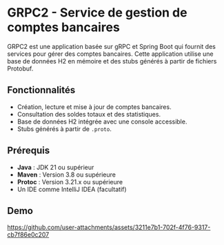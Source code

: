 # GRPC2 - Service de gestion de comptes bancaires

GRPC2 est une application basée sur gRPC et Spring Boot qui fournit des services pour gérer des comptes bancaires. Cette application utilise une base de données H2 en mémoire et des stubs générés à partir de fichiers Protobuf.
##  Fonctionnalités
- Création, lecture et mise à jour de comptes bancaires.
- Consultation des soldes totaux et des statistiques.
- Base de données H2 intégrée avec une console accessible.
- Stubs générés à partir de `.proto`.

## Prérequis
- **Java** : JDK 21 ou supérieur
- **Maven** : Version 3.8 ou supérieure
- **Protoc** : Version 3.21.x ou supérieure
- Un IDE comme IntelliJ IDEA (facultatif)

## Demo



https://github.com/user-attachments/assets/3211e7b1-702f-4f76-9317-cb7f86e0c207

